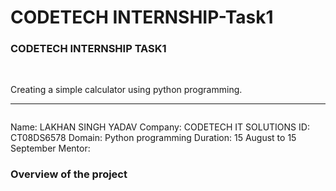 # CODETECH INTERNSHIP-Task1 
<h3>CODETECH INTERNSHIP TASK1</h3><br>
<P>Creating a simple calculator using python programming.</P>
<hr>
<pre></pre>Name: LAKHAN SINGH YADAV
Company: CODETECH IT SOLUTIONS
ID: CT08DS6578
Domain: Python programming
Duration: 15 August to 15 September
Mentor:  </pre>

<h3>Overview of the project</h3>

                             
